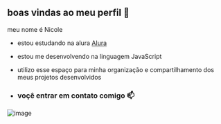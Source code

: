 ## boas vindas ao meu perfil 💙

meu nome é Nicole

- estou estudando na alura [Alura](https://www.alura.com.br)
- estou me desenvolvendo na linguagem JavaScript
- utilizo esse espaço para minha organização e compartilhamento dos meus projetos desenvolvidos

- ### voçê entrar em contato comigo 📫





![image](https://github.com/user-attachments/assets/27bfd9e8-46fd-4484-9f13-57d1e829da4c)
